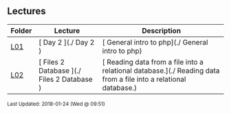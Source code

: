 ## Lectures
| Folder | Lecture | Description|
 | ------------|------------|------------|
 | [L01](./L01) | [ Day 2 ](./ Day 2 ) | [ General intro to php](./ General intro to php) | [L01](./L01) | [ Php Variables](./ Php Variables) | [L01](./L01) | [ Some variable examples:](./ Some variable examples:) | [L01](./L01) | [ Different ways to open files](./ Different ways to open files) |
 | [L02](./L02) | [ Files 2 Database ](./ Files 2 Database ) | [ Reading data from a file into a relational database.](./ Reading data from a file into a relational database.) | [L02](./L02) | [ Site Content](./ Site Content) | [L02](./L02) | [ More To Come](./ More To Come) | [L02](./L02) | [ Connecting To Mysql Via Php](./ Connecting To Mysql Via Php) |

<sup>Last Updated: 2018-01-24 (Wed @ 09:51)</sup>